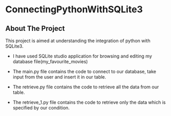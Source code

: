 # ConnectingPythonWithSQLite3

## About The Project

This project is aimed at understanding the integration of python with SQLite3.

* I have used SQLite studio application for browsing and editing my database file(my_favourite_movies)

* The main.py file contains the code to connect to our database, take input from the user and insert it in our table.
* The retrieve.py file contains the code to retrieve all the data from our table.
* The retrieve_1.py file contains the code to retrieve only the data which is specified by our condition.
